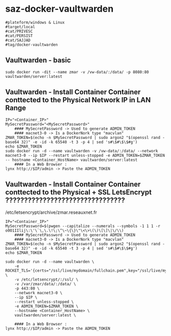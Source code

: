 # saz-docker-vaultwarden
```
#plateform/windows & Linux
#target/local
#cat/PRIVESC
#cat/PERSIST
#cat/SAJJAD
#tag/docker-vaultwarden
```


## Vaultwarden - basic
```
sudo docker run -dit --name zmar -v /vw-data/:/data/ -p 8080:80 vaultwarden/server:latest
```


## Vaultwarden - Install Container Container conttected to the Physical Network IP in LAN Range
```
IP="<Container_IP>"
MySecretPassword="<MySecretPassword>"
    #### MySecretPassword -> Used to generate ADMIN_TOKEN
    #### macnet3-0 -> Is a DockerNork type "macvlan"
ZMAR_TOKEN=$(echo -n $MySecretPassword | sudo argon2 "$(openssl rand -base64 32)" -e -id -k 65540 -t 3 -p 4 | sed 's#\$#\$\$#g')
echo $ZMAR_TOKEN
sudo docker run -d --name vaultwarden -v /vw-data/:/data/ --network macnet3-0 --ip $IP --restart unless-stopped -e ADMIN_TOKEN=$ZMAR_TOKEN -- hostname <Container_HostName> vaultwarden/server:latest
    #### In a Web Browser : 
lynx http://$IP/admin -> Paste the ADMIN_TOKEN
```


## Vaultwarden - Install Container Container conttected to the Physical + SSL LetsEncrypt ????????????????????????????????
/etc/letsencrypt/archive/zmar.reseauxnet.fr
```
IP="<Container_IP>"
MySecretPassword=$(pwgen --capitalize --numerals --symbols -1 1 1 -r o0O1IIlij\:\'\`\,\.\!\;\^\~\{\}\"\<\>\(\)\[\]\|\/\\)
    #### MySecretPassword -> Used to generate ADMIN_TOKEN
    #### macnet3-0 -> Is a DockerNork type "macvlan"
ZMAR_TOKEN=$(echo -n $MySecretPassword | sudo argon2 "$(openssl rand -base64 32)" -e -id -k 65540 -t 3 -p 4 | sed 's#\$#\$\$#g')
echo $ZMAR_TOKEN

sudo docker run -d --name vaultwarden \
    -e ROCKET_TLS='{certs="/ssl/live/mydomain/fullchain.pem",key="/ssl/live/mydomain/privkey.pem"}' \
    -v /etc/letsencrypt/:/ssl/ \
    -v /var/zmar/data/:/data/ \
    -p 443:80 \
    --network macnet3-0 \
    --ip $IP \
    --restart unless-stopped \
    -e ADMIN_TOKEN=$ZMAR_TOKEN \
    --hostname <Container_HostName> \
    vaultwarden/server:latest \

    #### In a Web Browser : 
lynx http://$IP/admin -> Paste the ADMIN_TOKEN
```

